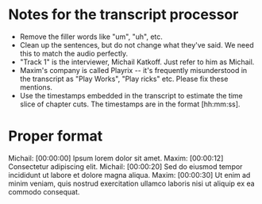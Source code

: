 # Notes for the transcript processor
- Remove the filler words like "um", "uh", etc.
- Clean up the sentences, but do not change what they've said. We need this to match the audio perfectly.
- "Track 1" is the interviewer, Michail Katkoff. Just refer to him as Michail.
- Maxim's company is called Playrix -- it's frequently misunderstood in the transcript as "Play Works", "Play ricks" etc. Please fix these mentions.
- Use the timestamps embedded in the transcript to estimate the time slice of chapter cuts. The timestamps are in the format [hh:mm:ss].


# Proper format
Michail: [00:00:00] Ipsum lorem dolor sit amet.
Maxim: [00:00:12] Consectetur adipiscing elit.
Michail: [00:00:20] Sed do eiusmod tempor incididunt ut labore et dolore magna aliqua.
Maxim: [00:00:30] Ut enim ad minim veniam, quis nostrud exercitation ullamco laboris nisi ut aliquip ex ea commodo consequat.
